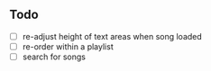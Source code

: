## Todo

- [ ] re-adjust height of text areas when song loaded
- [ ] re-order within a playlist
- [ ] search for songs
